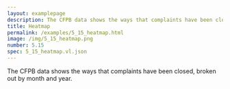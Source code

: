 ```yaml
---
layout: examplepage
description: The CFPB data shows the ways that complaints have been closed, broken out by month and year.
title: Heatmap
permalink: /examples/5_15_heatmap.html
image: /img/5_15_heatmap.png
number: 5.15
spec: 5_15_heatmap.vl.json
---
```

The CFPB data shows the ways that complaints have been closed, broken out by month and year.
